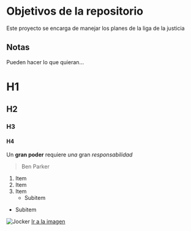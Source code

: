 # Objetivos de la repositorio

Este proyecto se encarga de manejar los planes de la liga de la justicia


## Notas
Pueden hacer lo que quieran...

# H1
## H2
### H3
#### H4

Un **gran poder** requiere _una_ gran *responsabilidad*

> Ben Parker

1. Item
2. Item
3. Item
   * Subitem
  * Subitem
  
![Jocker](http://chittagongit.com//images/the-joker-icon/the-joker-icon-25.jpg)
[Ir a la imagen](http://chittagongit.com//images/the-joker-icon/the-joker-icon-25.jpg)

